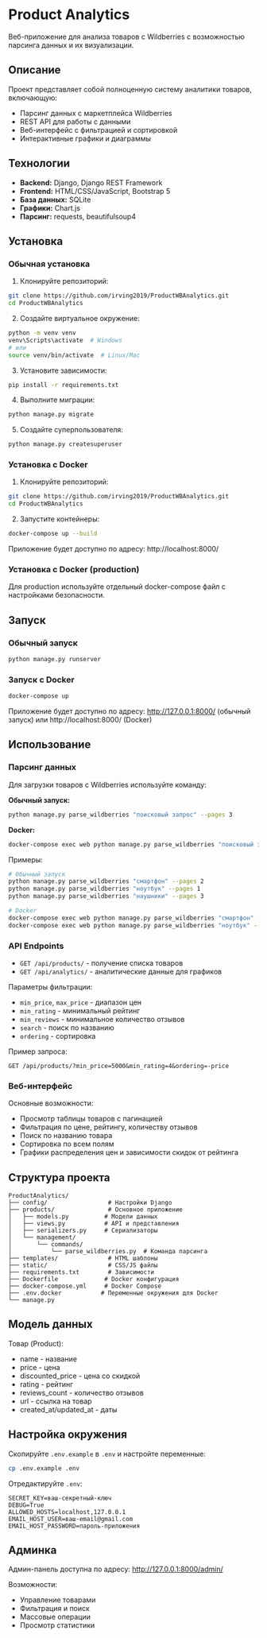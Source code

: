 # Product Analytics

Веб-приложение для анализа товаров с Wildberries с возможностью парсинга данных и их визуализации.

## Описание

Проект представляет собой полноценную систему аналитики товаров, включающую:
- Парсинг данных с маркетплейса Wildberries
- REST API для работы с данными
- Веб-интерфейс с фильтрацией и сортировкой
- Интерактивные графики и диаграммы

## Технологии

- **Backend:** Django, Django REST Framework
- **Frontend:** HTML/CSS/JavaScript, Bootstrap 5
- **База данных:** SQLite
- **Графики:** Chart.js
- **Парсинг:** requests, beautifulsoup4

## Установка

### Обычная установка

1. Клонируйте репозиторий:
```bash
git clone https://github.com/irving2019/ProductWBAnalytics.git
cd ProductWBAnalytics
```

2. Создайте виртуальное окружение:
```bash
python -m venv venv
venv\Scripts\activate  # Windows
# или
source venv/bin/activate  # Linux/Mac
```

3. Установите зависимости:
```bash
pip install -r requirements.txt
```

4. Выполните миграции:
```bash
python manage.py migrate
```

5. Создайте суперпользователя:
```bash
python manage.py createsuperuser
```

### Установка с Docker

1. Клонируйте репозиторий:
```bash
git clone https://github.com/irving2019/ProductWBAnalytics.git
cd ProductWBAnalytics
```

2. Запустите контейнеры:
```bash
docker-compose up --build
```

Приложение будет доступно по адресу: http://localhost:8000/

### Установка с Docker (production)

Для production используйте отдельный docker-compose файл с настройками безопасности.

## Запуск

### Обычный запуск

```bash
python manage.py runserver
```

### Запуск с Docker

```bash
docker-compose up
```

Приложение будет доступно по адресу: http://127.0.0.1:8000/ (обычный запуск) или http://localhost:8000/ (Docker)

## Использование

### Парсинг данных

Для загрузки товаров с Wildberries используйте команду:

**Обычный запуск:**
```bash
python manage.py parse_wildberries "поисковый запрос" --pages 3
```

**Docker:**
```bash
docker-compose exec web python manage.py parse_wildberries "поисковый запрос" --pages 3
```

Примеры:
```bash
# Обычный запуск
python manage.py parse_wildberries "смартфон" --pages 2
python manage.py parse_wildberries "ноутбук" --pages 1
python manage.py parse_wildberries "наушники" --pages 3

# Docker
docker-compose exec web python manage.py parse_wildberries "смартфон" --pages 2
docker-compose exec web python manage.py parse_wildberries "ноутбук" --pages 1
```

### API Endpoints

- `GET /api/products/` - получение списка товаров
- `GET /api/analytics/` - аналитические данные для графиков

Параметры фильтрации:
- `min_price`, `max_price` - диапазон цен
- `min_rating` - минимальный рейтинг
- `min_reviews` - минимальное количество отзывов
- `search` - поиск по названию
- `ordering` - сортировка

Пример запроса:
```
GET /api/products/?min_price=5000&min_rating=4&ordering=-price
```

### Веб-интерфейс

Основные возможности:
- Просмотр таблицы товаров с пагинацией
- Фильтрация по цене, рейтингу, количеству отзывов
- Поиск по названию товара
- Сортировка по всем полям
- Графики распределения цен и зависимости скидок от рейтинга

## Структура проекта

```
ProductAnalytics/
├── config/                 # Настройки Django
├── products/               # Основное приложение
│   ├── models.py          # Модели данных
│   ├── views.py           # API и представления
│   ├── serializers.py     # Сериализаторы
│   └── management/
│       └── commands/
│           └── parse_wildberries.py  # Команда парсинга
├── templates/              # HTML шаблоны
├── static/                 # CSS/JS файлы
├── requirements.txt        # Зависимости
├── Dockerfile             # Docker конфигурация
├── docker-compose.yml     # Docker Compose
├── .env.docker           # Переменные окружения для Docker
└── manage.py
```

## Модель данных

Товар (Product):
- name - название
- price - цена
- discounted_price - цена со скидкой
- rating - рейтинг
- reviews_count - количество отзывов
- url - ссылка на товар
- created_at/updated_at - даты

## Настройка окружения

Скопируйте `.env.example` в `.env` и настройте переменные:

```bash
cp .env.example .env
```

Отредактируйте `.env`:
```
SECRET_KEY=ваш-секретный-ключ
DEBUG=True
ALLOWED_HOSTS=localhost,127.0.0.1
EMAIL_HOST_USER=ваш-email@gmail.com
EMAIL_HOST_PASSWORD=пароль-приложения
```

## Админка

Админ-панель доступна по адресу: http://127.0.0.1:8000/admin/

Возможности:
- Управление товарами
- Фильтрация и поиск
- Массовые операции
- Просмотр статистики